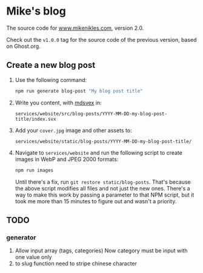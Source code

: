 # Mike's blog

The source code for www.mikenikles.com, version 2.0.

Check out the `v1.0.0` tag for the source code of the previous version, based on Ghost.org.

## Create a new blog post

1. Use the following command:

   ```bash
   npm run generate blog-post "My blog post title"
   ```

1. Write you content, with [mdsvex](https://mdsvex.com/) in:

   ```
   services/website/src/blog-posts/YYYY-MM-DD-my-blog-post-title/index.svx
   ```

1. Add your `cover.jpg` image and other assets to:

   ```
   services/website/static/blog-posts/YYYY-MM-DD-my-blog-post-title/
   ```

1. Navigate to `services/website` and run the following script to create images in WebP and JPEG 2000 formats:

   ```bash
   npm run images
   ```

   Until there's a fix, run `git restore static/blog-posts`. That's because the above script modifies all files and not
   just the new ones. There's a way to make this work by passing a parameter to that NPM script, but it took me more
   than 15 minutes to figure out and wasn't a priority.

## TODO
### generator
1. Allow input array (tags, categories)
   Now category must be input with one value only
2. to slug function need to stripe chinese character